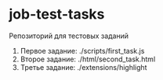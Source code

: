 # job-test-tasks
Репозиторий для тестовых заданий

1. Первое задание: ./scripts/first_task.js
2. Второе задание: ./html/second_task.html
3. Третье задание: ./extensions/highlight
